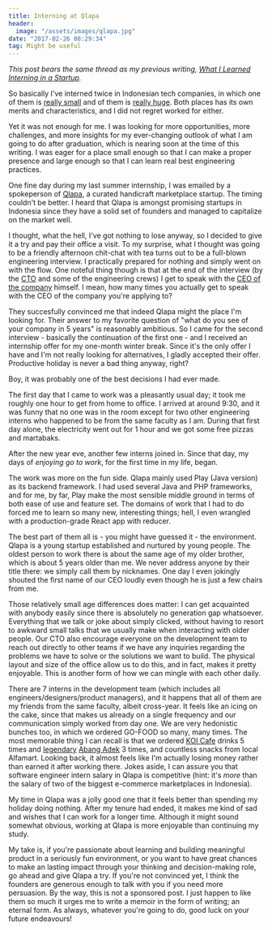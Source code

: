 ```yaml
---
title: Interning at Qlapa
header:
  image: "/assets/images/qlapa.jpg"
date: "2017-02-26 08:29:34"
tag: Might be useful
---
```


_This post bears the same thread as my previous writing, [What I Learned Interning in a Startup](/2015/07/26/what-i-learned-interning-in-a-startup.html)._

So basically I've interned twice in Indonesian tech companies, in which one of them is [really small](https://www.trustklik.com/) and of them is [really huge](https://www.traveloka.com/). Both places has its own merits and characteristics, and I did not regret worked for either.

Yet it was not enough for me. I was looking for more opportunities, more challenges, and more insights for my ever-changing outlook of what I am going to do after graduation, which is nearing soon at the time of this writing. I was eager for a place small enough so that I can make a proper presence and large enough so that I can learn real best engineering practices.

One fine day during my last summer internship, I was emailed by a spokeperson of [Qlapa](https://qlapa.com/), a curated handicraft marketplace startup. The timing couldn't be better. I heard that Qlapa is amongst promising startups in Indonesia since they have a solid set of founders and managed to capitalize on the market well.

I thought, what the hell, I've got nothing to lose anyway, so I decided to give it a try and pay their office a visit. To my surprise, what I thought was going to be a friendly afternoon chit-chat with tea turns out to be a full-blown engineering interview. I practically prepared for nothing and simply went on with the flow. One noteful thing though is that at the end of the interview (by the [CTO](https://id.linkedin.com/in/fransiskusx) and some of the engineering crews) I get to speak with the [CEO of the company](https://id.linkedin.com/in/bennyfajarai) himself. I mean, how many times you actually get to speak with the CEO of the company you're applying to?

They succesfully convinced me that indeed Qlapa might the place I'm looking for. Their answer to my favorite question of "what do you see of your company in 5 years" is reasonably ambitious. So I came for the second interview - basically the continuation of the first one - and I received an internship offer for my one-month winter break. Since it's the only offer I have and I'm not really looking for alternatives, I gladly accepted their offer. Productive holiday is never a bad thing anyway, right?

Boy, it was probably one of the best decisions I had ever made.

The first day that I came to work was a pleasantly usual day; it took me roughly one hour to get from home to office. I arrived at around 9:30, and it was funny that no one was in the room except for two other engineering interns who happened to be from the same faculty as I am. During that first day alone, the electricity went out for 1 hour and we got some free pizzas and martabaks.

After the new year eve, another few interns joined in. Since that day, my days of _enjoying go to work_, for the first time in my life, began.

The work was more on the fun side. Qlapa mainly used Play (Java version) as its backend framework. I had used several Java and PHP frameworks, and for me, by far, Play make the most sensible middle ground in terms of both ease of use and feature set. The domains of work that I had to do forced me to learn so many new, interesting things; hell, I even wrangled with a production-grade React app with reducer.

The best part of them all is - you might have guessed it - the environment. Qlapa is a young startup established and nurtured by young people. The oldest person to work there is about the same age of my older brother, which is about 5 years older than me. We never address anyone by their title there: we simply call them by nicknames. One day I even jokingly shouted the first name of our CEO loudly even though he is just a few chairs from me.

Those relatively small age differences does matter: I can get acquainted with anybody easily since there is absolutely no generation gap whatsoever. Everything that we talk or joke about simply clicked, without having to resort to awkward small talks that we usually make when interacting with older people. Our CTO also encourage everyone on the development team to reach out directly to other teams if we have any inquiries regarding the problems we have to solve or the solutions we want to build. The physical layout and size of the office allow us to do this, and in fact, makes it pretty enjoyable. This is another form of how we can mingle with each other daily.

There are 7 interns in the development team (which includes all engineers/designers/product managers), and it happens that all of them are my friends from the same faculty, albeit cross-year. It feels like an icing on the cake, since that makes us already on a single frequency and our communication simply worked from day one. We are very hedonistic bunches too, in which we ordered GO-FOOD so many, many times. The most memorable thing I can recall is that we ordered [KOI Cafe](https://www.zomato.com/id/jakarta/koi-cafe-penjaringan/menu) drinks 5 times and [legendary](http://citizen6.liputan6.com/read/2587923/penggila-mie-dunia-kapok-makan-mie-di-warung-indonesia-kenapa) [Abang Adek](https://www.zomato.com/id/jakarta/abang-adek-tomang/menu) 3 times, and countless snacks from local Alfamart. Looking back, it almost feels like I'm actually losing money rather than earned it after working there. Jokes aside, I can assure you that software engineer intern salary in Qlapa is competitive (hint: it's _more_ than the salary of two of the biggest e-commerce marketplaces in Indonesia).

My time in Qlapa was a jolly good one that it feels better than spending my holiday doing nothing. After my tenure had ended, it makes me kind of sad and wishes that I can work for a longer time. Although it might sound somewhat obvious, working at Qlapa is more enjoyable than continuing my study.

My take is, if you're passionate about learning and building meaningful product in a seriously fun environment, or you want to have great chances to make an lasting impact through your thinking and decision-making role, go ahead and give Qlapa a try. If you're not convinced yet, I think the founders are generous enough to talk with you if you need more persuasion. By the way, this is not a sponsored post. I just happen to like them so much it urges me to write a memoir in the form of writing; an eternal form. As always, whatever you're going to do, good luck on your future endeavours!
